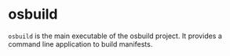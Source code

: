 # osbuild

`osbuild` is the main executable of the osbuild project. It provides a command line application to build manifests.
